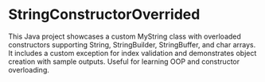 # StringConstructorOverrided
This Java project showcases a custom MyString class with overloaded constructors supporting String, StringBuilder, StringBuffer, and char arrays. It includes a custom exception for index validation and demonstrates object creation with sample outputs. Useful for learning OOP and constructor overloading.
